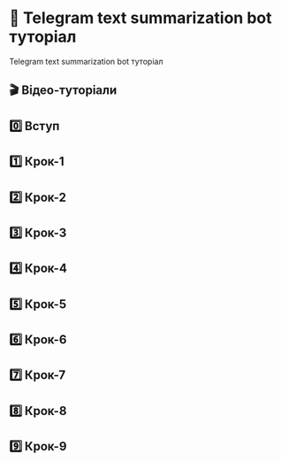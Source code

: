 # 🤖 Telegram text summarization bot туторіал
Telegram text summarization bot туторіал

## 🎬 Відео-туторіали

## 0️⃣ Вступ
## 1️⃣ Крок-1
## 2️⃣ Крок-2
## 3️⃣ Крок-3
## 4️⃣ Крок-4
## 5️⃣ Крок-5
## 6️⃣ Крок-6
## 7️⃣ Крок-7
## 8️⃣ Крок-8
## 9️⃣ Крок-9

